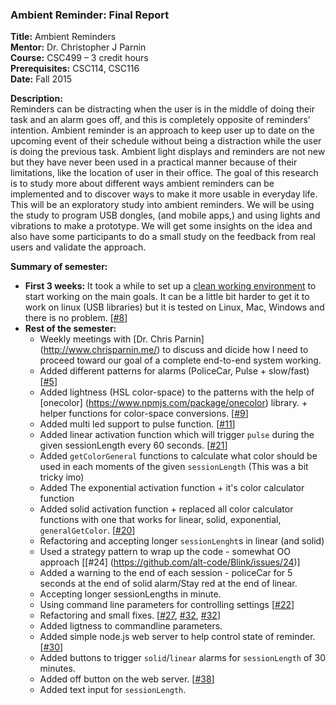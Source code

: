 
### Ambient Reminder: Final Report <br/>
**Title:** Ambient Reminders <br/>
**Mentor:** Dr. Christopher J Parnin <br/>
**Course:** CSC499 – 3 credit hours <br/>
**Prerequisites:** CSC114, CSC116 <br/>
**Date:** Fall 2015

**Description:** <br/>
     Reminders can be distracting when the user is in the middle of doing their task and an alarm goes off, and this is completely opposite of reminders’ intention. Ambient reminder is an approach to keep user up to date on the upcoming event of their schedule without being a distraction while the user is doing the previous task. Ambient light displays and reminders are not new but they have never been used in a practical manner because of their limitations, like the location of user in their office. The goal of this research is to study more about different ways ambient reminders can be implemented and to discover ways to make it more usable in everyday life. This will be an exploratory study into ambient reminders. We will be using the study to program USB dongles, (and mobile apps,) and using lights and vibrations to make a prototype. We will get some insights on the idea and also have some participants to do a small study on the feedback from real users and validate the approach.
     
**Summary of semester:** <br/>
* **First 3 weeks:** It took a while to set up a [clean working environment](https://github.com/alt-code/Blink/blob/master/AmbientReminders/README.md) to start working on the main goals. It can be a little bit harder to get it to work on linux (USB libraries) but it is tested on Linux, Mac, Windows and there is no problem. [[#8](https://github.com/alt-code/Blink/issues/8)]
* **Rest of the semester:** 
    - Weekly meetings with [Dr. Chris Parnin] (http://www.chrisparnin.me/) to discuss and dicide how I need to proceed toward our goal of a complete end-to-end system working.
    - Added different patterns for alarms (PoliceCar, Pulse + slow/fast) [[#5](https://github.com/alt-code/Blink/issues/5)]
    - Added lightness (HSL color-space) to the patterns with the help of [onecolor] (https://www.npmjs.com/package/onecolor) library. + helper functions for color-space conversions. [[#9](https://github.com/alt-code/Blink/issues/9)]
    - Added multi led support to pulse function. [[#11](https://github.com/alt-code/Blink/issues/11)]
    - Added linear activation function which will trigger `pulse` during the given sessionLength every 60 seconds. [[#21](https://github.com/alt-code/Blink/issues/21)]
    - Added `getColorGeneral` functions to calculate what color should be used in each moments of the given `sessionLength` (This was a bit tricky imo)
    - Added The exponential activation function + it's color calculator function
    - Added solid activation function + replaced all color calculator functions with one that works for linear, solid, exponential, `generalGetColor`. [[#20](https://github.com/alt-code/Blink/issues/20)]
    - Refactoring and accepting longer `sessionLenght`s in linear (and solid)
    - Used a strategy pattern to wrap up the code - somewhat OO approach [[#24] (https://github.com/alt-code/Blink/issues/24)]
    - Added a warning to the end of each session - policeCar for 5 seconds at the end of solid alarm/Stay red at the end of linear.
    - Accepting longer sessionLengths in minute.
    - Using command line parameters for controlling settings [[#22](https://github.com/alt-code/Blink/issues/22)]
    - Refactoring and small fixes. [[#27](https://github.com/alt-code/Blink/issues/27), [#32](https://github.com/alt-code/Blink/issues/32), [#32](https://github.com/alt-code/Blink/issues/32)]
    - Added ligtness to commandline parameters.
    - Added simple node.js web server to help control state of reminder. [[#30](https://github.com/alt-code/Blink/issues/30)]
    - Added buttons to trigger `solid`/`linear` alarms for `sessionLength` of 30 minutes.
    - Added off button on the web server. [[#38](https://github.com/alt-code/Blink/issues/38)]
    - Added text input for `sessionLength`.
  
